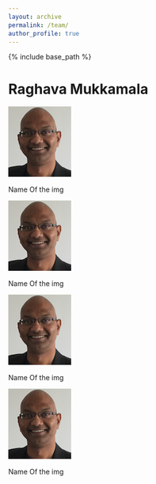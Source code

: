 ```yaml
---
layout: archive
permalink: /team/
author_profile: true
---
```


{% include base_path %}



# Raghava Mukkamala
<div class="avatar"><img src="/images/raghava-passport.png" alt='Raghava Mukkamala'/><p>Name Of the img<p></div>
<div class="avatar"><img src="/images/raghava-passport.png" alt='Raghava Mukkamala'/><p>Name Of the img<p>  </div>
<div class="avatar"><img src="/images/raghava-passport.png" alt='Raghava Mukkamala'/><p>Name Of the img<p>  </div>
<div class="avatar"><img src="/images/raghava-passport.png" alt='Raghava Mukkamala'/> <p>Name Of the img<p> </div>
